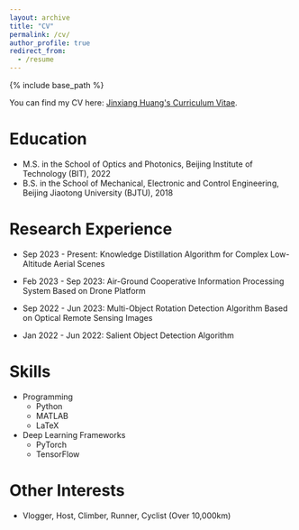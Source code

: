 ```yaml
---
layout: archive
title: "CV"
permalink: /cv/
author_profile: true
redirect_from:
  - /resume
---
```


{% include base_path %}

You can find my CV here: [Jinxiang Huang's Curriculum Vitae](../files/CV_JinxiangHUANG.pdf).

# Education

* M.S. in the School of Optics and Photonics, Beijing Institute of Technology (BIT), 2022
* B.S. in the School of Mechanical, Electronic and Control Engineering, Beijing Jiaotong University (BJTU), 2018

# Research Experience

* Sep 2023 - Present: Knowledge Distillation Algorithm for Complex Low-Altitude Aerial Scenes

* Feb 2023 - Sep 2023: Air-Ground Cooperative Information Processing System Based on Drone Platform

* Sep 2022 - Jun 2023: Multi-Object Rotation Detection Algorithm Based on Optical Remote Sensing Images

* Jan 2022 - Jun 2022: Salient Object Detection Algorithm

  
# Skills

* Programming
  * Python
  * MATLAB
  * LaTeX
* Deep Learning Frameworks
  * PyTorch
  * TensorFlow

 
Other Interests
======
* Vlogger, Host, Climber, Runner, Cyclist (Over 10,000km)
 

